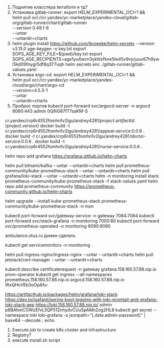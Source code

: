 1) Поднятие класстера terraform и тд?
2) Установка gitlab-runner:
export HELM_EXPERIMENTAL_OCI=1 && \
helm pull oci://cr.yandex/yc-marketplace/yandex-cloud/gitlab-org/gitlab-runner/chart/gitlab-runner \
  --version 0.49.1-8 \
  --untar \
  --untardir=charts
3) helm plugin install https://github.com/jkroepke/helm-secrets --version v3.15.0
age-keygen -o key.txt
export SOPS_AGE_KEY_FILE=$(pwd)/key.txt
export SOPS_AGE_RECIPIENTS=age1yu4wcn3ykhlxfkne5te45v9vjcjuuv67h9ywl5kd09fnygr5df8q377uqh
helm secrets enc ./gitlab-runner/gitlab-values.yaml
4) Установка argo-cd:
export HELM_EXPERIMENTAL_OCI=1 && \
helm pull oci://cr.yandex/yc-marketplace/yandex-cloud/argo/chart/argo-cd \
--version=4.5.3-1 \
--untar \
--untardir=charts
5) Проброс портов
kubectl port-forward svc/argocd-server -n argocd 8080:443
admin
0Q9iG87f77saKM-S

cr.yandex/crp6r4552fomhn1v2lgu/andrey4281/${project.artifactId}:${project.version}
docker build -t cr.yandex/crp6r4552fomhn1v2lgu/andrey4281/appeal-service:0.0.6 .
docker build -t cr.yandex/crp6r4552fomhn1v2lgu/andrey4281/doctor-service:0.0.6 .
docker build -t cr.yandex/crp6r4552fomhn1v2lgu/andrey4281/nurse-service:0.0.6 .

helm repo add grafana https://grafana.github.io/helm-charts

helm pull bitnami/kafka --untar --untardir=charts
helm pull prometheus-community/kube-prometheus-stack --untar --untardir=charts
helm pull grafana/loki-stack --untar --untardir=charts
helm -n monitoring install stack prometheus-community/kube-prometheus-stack -f stack-values.yaml
helm repo add prometheus-community https://prometheus-community.github.io/helm-charts

helm upgrade --install kube-prometheus-stack prometheus-community/kube-prometheus-stack -n mon

kubectl port-forward svc/gateway-service -n gateway 7084:7084
kubectl port-forward svc/stack-grafana -n monitoring 7000:80
kubectl port-forward svc/prometheus-operated -n monitoring 9090:9090


ambulance.otus.ru домен сделать

kubectl get servicemonitors -n monitoring

helm pull ingress-nginx/ingress-nginx --untar --untardir=charts
helm pull jetstack/cert-manager --untar --untardir=charts


kubectl describe certificaterequest -n gateway
grafana.158.160.57.88.nip.io
prom-operator
kubectl get ingress --all-namespaces
prometheus.158.160.57.88.nip.io
argocd.158.160.57.88.nip.io
WxQHcVEb3oOpAfu-

https://artifacthub.io/packages/helm/grafana/loki-stack
https://dev.to/luafanti/spring-boot-logging-with-loki-promtail-and-grafana-loki-stack-aep
https://loki.158.160.57.88.nip.io/
admin
p6BAhmCOWzEfvL5QP512nhydvCUu5pAMn2og2HL8
kubectl get secret --namespace loki loki-grafana -o jsonpath="{.data.admin-password}" | base64 --decode ; echo

1) Execute job to create k8s cluster and infrastructure
2) Registry?
3) execute install.sh script

